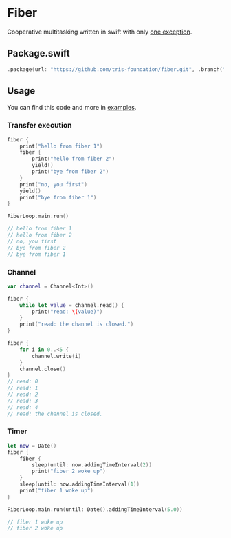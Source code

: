 # Fiber

Cooperative multitasking written in swift with only [one exception](https://github.com/tris-foundation/fiber/tree/master/Sources/CCoro).

## Package.swift

```swift
.package(url: "https://github.com/tris-foundation/fiber.git", .branch("master"))
```

## Usage

You can find this code and more in [examples](https://github.com/tris-foundation/examples).

### Transfer execution

```swift
fiber {
    print("hello from fiber 1")
    fiber {
        print("hello from fiber 2")
        yield()
        print("bye from fiber 2")
    }
    print("no, you first")
    yield()
    print("bye from fiber 1")
}

FiberLoop.main.run()

// hello from fiber 1
// hello from fiber 2
// no, you first
// bye from fiber 2
// bye from fiber 1
```

### Channel

```swift
var channel = Channel<Int>()

fiber {
    while let value = channel.read() {
        print("read: \(value)")
    }
    print("read: the channel is closed.")
}

fiber {
    for i in 0..<5 {
        channel.write(i)
    }
    channel.close()
}
// read: 0
// read: 1
// read: 2
// read: 3
// read: 4
// read: the channel is closed.
```

### Timer

```swift
let now = Date()
fiber {
    fiber {
        sleep(until: now.addingTimeInterval(2))
        print("fiber 2 woke up")
    }
    sleep(until: now.addingTimeInterval(1))
    print("fiber 1 woke up")
}

FiberLoop.main.run(until: Date().addingTimeInterval(5.0))

// fiber 1 woke up
// fiber 2 woke up
```
